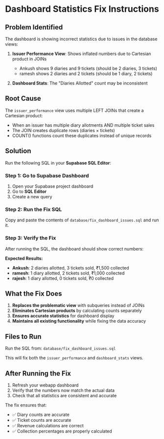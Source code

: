 # Dashboard Statistics Fix Instructions

## Problem Identified

The dashboard is showing incorrect statistics due to issues in the database views:

1. **Issuer Performance View**: Shows inflated numbers due to Cartesian product in JOINs
   - Ankush shows 9 diaries and 9 tickets (should be 2 diaries, 3 tickets)
   - ramesh shows 2 diaries and 2 tickets (should be 1 diary, 2 tickets)

2. **Dashboard Stats**: The "Diaries Allotted" count may be inconsistent

## Root Cause

The `issuer_performance` view uses multiple LEFT JOINs that create a Cartesian product:
- When an issuer has multiple diary allotments AND multiple ticket sales
- The JOIN creates duplicate rows (diaries × tickets)
- COUNT() functions count these duplicates instead of unique records

## Solution

Run the following SQL in your **Supabase SQL Editor**:

### Step 1: Go to Supabase Dashboard
1. Open your Supabase project dashboard
2. Go to **SQL Editor**
3. Create a new query

### Step 2: Run the Fix SQL
Copy and paste the contents of `database/fix_dashboard_issues.sql` and run it.

### Step 3: Verify the Fix
After running the SQL, the dashboard should show correct numbers:

**Expected Results:**
- **Ankush**: 2 diaries allotted, 3 tickets sold, ₹1,500 collected
- **ramesh**: 1 diary allotted, 2 tickets sold, ₹1,000 collected  
- **rajesh**: 1 diary allotted, 0 tickets sold, ₹0 collected

## What the Fix Does

1. **Replaces the problematic view** with subqueries instead of JOINs
2. **Eliminates Cartesian products** by calculating counts separately
3. **Ensures accurate statistics** for dashboard display
4. **Maintains all existing functionality** while fixing the data accuracy

## Files to Run

Run the SQL from: `database/fix_dashboard_issues.sql`

This will fix both the `issuer_performance` and `dashboard_stats` views.

## After Running the Fix

1. Refresh your webapp dashboard
2. Verify that the numbers now match the actual data
3. Check that all statistics are consistent and accurate

The fix ensures that:
- ✅ Diary counts are accurate
- ✅ Ticket counts are accurate  
- ✅ Revenue calculations are correct
- ✅ Collection percentages are properly calculated

